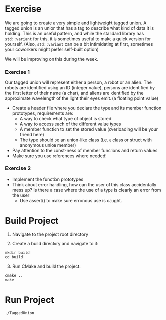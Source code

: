 # Exercise

We are going to create a very simple and lightweight tagged union.  A tagged union is an union that has a tag to describe what kind of data it is holding.  This is an useful pattern, and while the standard library has `std::variant` for this, it is sometimes useful to make a quick version for yourself.  (Also, `std::variant` can be a bit intimidating at first, sometimes your coworkers might prefer self-built option)

We will be improving on this during the week.
 

### Exercise 1

Our tagged union will represent either a person, a robot or an alien.  The robots are identified using an ID (integer value), persons are identified by the first letter of their name (a char), and aliens are identified by the approximate wavelength of the light
their eyes emit. (a floating point value)

- Create a header file where you declare the type and its member function prototypes, requirements are:
    * A way to check what type of object is stored
    * A way to access each of the different value types
    * A member function to set the stored value (overloading will be your friend here)
    * The type should be an union-like class (i.e. a class or struct with anonymous union member)
- Pay attention to the const-ness of member functions and return values
- Make sure you use references where needed!
 

### Exercise 2

- Implement the function prototypes
- Think about error handling, how can the user of this class accidentally mess up? Is there a case where the use of a type is clearly an error from the user
    * Use assert() to make sure erronous use is caught.

# Build Project

1. Navigate to the project root directory

2. Create a build directory and navigate to it:

```shell
mkdir build
cd build
```

3. Run CMake and build the project:

```shell
cmake ..
make
```

# Run Project

```shell 
./TaggedUnion
```
